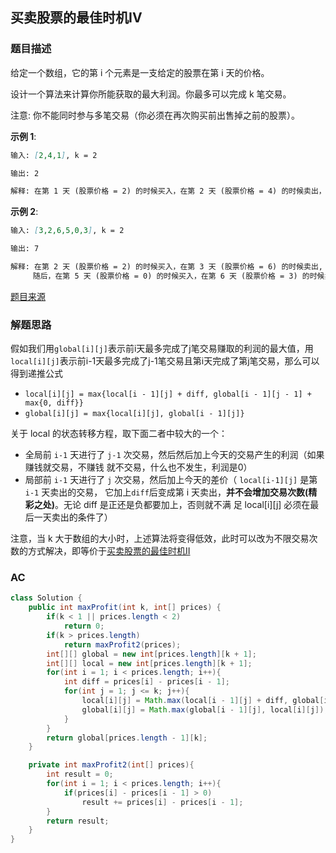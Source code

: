 ## 买卖股票的最佳时机IV

### 题目描述

给定一个数组，它的第 i 个元素是一支给定的股票在第 i 天的价格。

设计一个算法来计算你所能获取的最大利润。你最多可以完成 k 笔交易。

注意: 你不能同时参与多笔交易（你必须在再次购买前出售掉之前的股票）。

**示例 1**:

```markdown
输入: [2,4,1], k = 2
```

```markdown
输出: 2
```

```markdown
解释: 在第 1 天 (股票价格 = 2) 的时候买入，在第 2 天 (股票价格 = 4) 的时候卖出，这笔交易所能获得利润 = 4-2 = 2 。
```

**示例 2**:

```markdown
输入: [3,2,6,5,0,3], k = 2
```

```markdown
输出: 7
```

```markdown
解释: 在第 2 天 (股票价格 = 2) 的时候买入，在第 3 天 (股票价格 = 6) 的时候卖出, 这笔交易所能获得利润 = 6-2 = 4 。
     随后，在第 5 天 (股票价格 = 0) 的时候买入，在第 6 天 (股票价格 = 3) 的时候卖出, 这笔交易所能获得利润 = 3-0 = 3 。
```

[题目来源](https://leetcode-cn.com/problems/best-time-to-buy-and-sell-stock-iv)


### 解题思路

假如我们用`global[i][j]`表示前i天最多完成了j笔交易赚取的利润的最大值，用`local[i][j]`表示前i-1天最多完成了j-1笔交易且第i天完成了第j笔交易，那么可以得到递推公式

* `local[i][j] = max{local[i - 1][j] + diff, global[i - 1][j - 1] + max{0, diff}}`
* `global[i][j] = max{local[i][j], global[i - 1][j]}`

关于 local 的状态转移方程，取下面二者中较大的一个：
* 全局前 `i-1` 天进行了 `j-1` 次交易，然后然后加上今天的交易产生的利润（如果赚钱就交易，不赚钱
就不交易，什么也不发生，利润是0）
* 局部前 `i-1` 天进行了 `j` 次交易，然后加上今天的差价（ `local[i-1][j]` 是第 `i-1` 天卖出的交易，
它加上`diff`后变成第 i 天卖出，**并不会增加交易次数(精彩之处)**。无论 diff 是正还是负都要加上，否则就不满
足 local[i][j] 必须在最后一天卖出的条件了）

注意，当 k 大于数组的大小时，上述算法将变得低效，此时可以改为不限交易次数的方式解决，即等价于[买卖股票的最佳时机II](买卖股票的最佳时机II.md)


### AC

```java
class Solution {
    public int maxProfit(int k, int[] prices) {
        if(k < 1 || prices.length < 2)
            return 0;
        if(k > prices.length)
            return maxProfit2(prices);
        int[][] global = new int[prices.length][k + 1];
        int[][] local = new int[prices.length][k + 1];
        for(int i = 1; i < prices.length; i++){
            int diff = prices[i] - prices[i - 1];
            for(int j = 1; j <= k; j++){
                local[i][j] = Math.max(local[i - 1][j] + diff, global[i - 1][j - 1] + Math.max(0, diff));
                global[i][j] = Math.max(global[i - 1][j], local[i][j]);
            }
        }
        return global[prices.length - 1][k];
    }

    private int maxProfit2(int[] prices){
        int result = 0;
        for(int i = 1; i < prices.length; i++){
            if(prices[i] - prices[i - 1] > 0)
                result += prices[i] - prices[i - 1];
        }
        return result;
    }
}
```